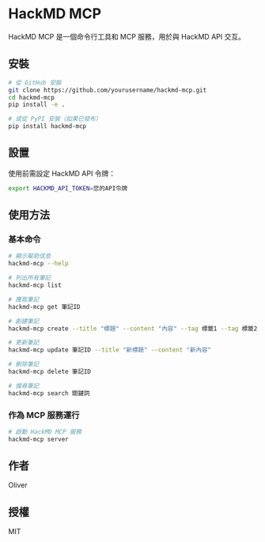 # HackMD MCP

HackMD MCP 是一個命令行工具和 MCP 服務，用於與 HackMD API 交互。

## 安裝

```bash
# 從 GitHub 安裝
git clone https://github.com/yourusername/hackmd-mcp.git
cd hackmd-mcp
pip install -e .

# 或從 PyPI 安裝（如果已發布）
pip install hackmd-mcp
```

## 設置

使用前需設定 HackMD API 令牌：

```bash
export HACKMD_API_TOKEN=您的API令牌
```

## 使用方法

### 基本命令

```bash
# 顯示幫助信息
hackmd-mcp --help

# 列出所有筆記
hackmd-mcp list

# 獲取筆記
hackmd-mcp get 筆記ID

# 創建筆記
hackmd-mcp create --title "標題" --content "內容" --tag 標籤1 --tag 標籤2

# 更新筆記
hackmd-mcp update 筆記ID --title "新標題" --content "新內容"

# 刪除筆記
hackmd-mcp delete 筆記ID

# 搜尋筆記
hackmd-mcp search 關鍵詞
```

### 作為 MCP 服務運行

```bash
# 啟動 HackMD MCP 服務
hackmd-mcp server
```

## 作者

Oliver

## 授權

MIT
